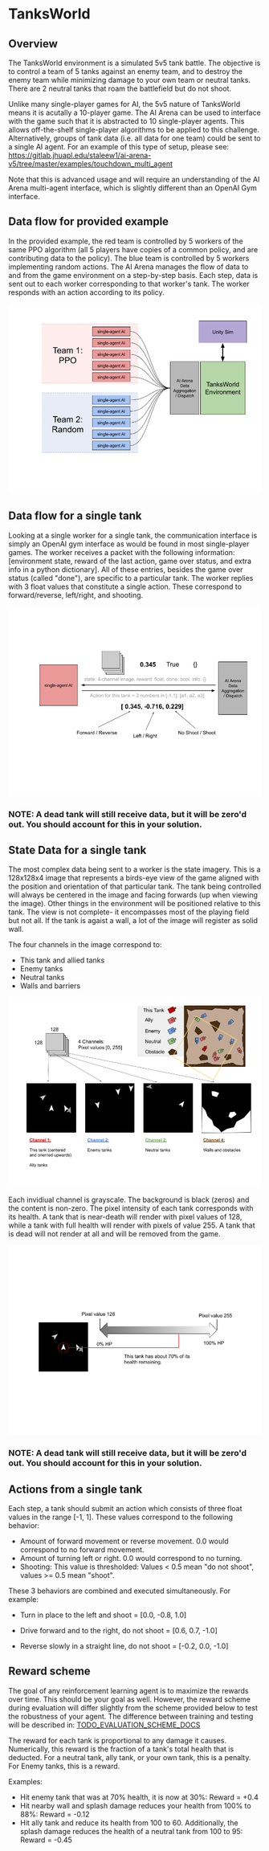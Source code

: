 # TanksWorld

## Overview

The TanksWorld environment is a simulated 5v5 tank battle.  The objective is to control a team of 5 tanks against an enemy team, and to destroy the enemy team while minimizing damage to your own team or neutral tanks.  There are 2 neutral tanks that roam the battlefield but do not shoot.

Unlike many single-player games for AI, the 5v5 nature of TanksWorld means it is acutally a 10-player game.  The AI Arena can be used to interface with the game such that it is abstracted to 10 single-player agents.  This allows off-the-shelf single-player algorithms to be applied to this challenge.  Alternatively, groups of tank data (i.e. all data for one team) could be sent to a single AI agent.  For an example of this type of setup, please see: https://gitlab.jhuapl.edu/staleew1/ai-arena-v5/tree/master/examples/touchdown_multi_agent

Note that this is advanced usage and will require an understanding of the AI Arena multi-agent interface, which is slightly different than an OpenAI Gym interface.

## Data flow for provided example

In the provided example, the red team is controlled by 5 workers of the same PPO algorithm (all 5 players have copies of a common policy, and are contributing data to the policy).  The blue team is controlled by 5 workers implementing random actions.  The AI Arena manages the flow of data to and from the game environment on a step-by-step basis.  Each step, data is sent out to each worker corresponding to that worker's tank.  The worker responds with an action according to its policy.

![diagram](./TanksWorldData_1.png)

## Data flow for a single tank

Looking at a single worker for a single tank, the communication interface is simply an OpenAI gym interface as would be found in most single-player games.  The worker receives a packet with the following information: [environment state, reward of the last action, game over status, and extra info in a python dictionary].  All of these entries, besides the game over status (called "done"), are specific to a particular tank.  The worker replies with 3 float values that constitute a single action.  These correspond to forward/reverse, left/right, and shooting.

![diagram](./TanksWorldData_2.png)


### NOTE: A dead tank will still receive data, but it will be zero'd out.  You should account for this in your solution.

## State Data for a single tank

The most complex data being sent to a worker is the state imagery.  This is a 128x128x4 image that represents a birds-eye view of the game aligned with the position and orientation of that particular tank.  The tank being controlled will always be centered in the image and facing forwards (up when viewing the image).  Other things in the environment will be positioned relative to this tank.  The view is not complete- it encompasses most of the playing field but not all.  If the tank is agaist a wall, a lot of the image will register as solid wall.

The four channels in the image correspond to:
- This tank and allied tanks
- Enemy tanks
- Neutral tanks
- Walls and barriers

![diagram](./TanksWorldData_3.png)

Each invidiual channel is grayscale.  The background is black (zeros) and the content is non-zero.  The pixel intensity of each tank corresponds with its health.  A tank that is near-death will render with pixel values of 128, while a tank with full health will render with pixels of value 255.  A tank that is dead will not render at all and will be removed from the game.

![diagram](./TanksWorldData_4.png)

### NOTE: A dead tank will still receive data, but it will be zero'd out.  You should account for this in your solution.

## Actions from a single tank

Each step, a tank should submit an action which consists of three float values in the range [-1, 1].  These values correspond to the following behavior:
- Amount of forward movement or reverse movement.  0.0 would correspond to no forward movement.
- Amount of turning left or right.  0.0 would correspond to no turning.
- Shooting:  This value is thresholded: Values < 0.5 mean "do not shoot", values >= 0.5 mean "shoot".

These 3 behaviors are combined and executed simultaneously.  For example:

- Turn in place to the left and shoot = [0.0, -0.8, 1.0]

- Drive forward and to the right, do not shoot = [0.6, 0.7, -1.0]

- Reverse slowly in a straight line, do not shoot = [-0.2, 0.0, -1.0]

## Reward scheme

The goal of any reinforcement learning agent is to maximize the rewards over time.  This should be your goal as well.
However, the reward scheme during evaluation will differ slightly from the scheme provided below to test the robustness of your agent.  The difference between training and testing will be described in: [TODO_EVALUATION_SCHEME_DOCS](./Evaluation.md)

The reward for each tank is proportional to any damage it causes.  Numerically, this reward is the fraction of a tank's total health that is deducted.  For a neutral tank, ally tank, or your own tank, this is a penalty.  For Enemy tanks, this is a reward.

Examples:
- Hit enemy tank that was at 70% health, it is now at 30%: Reward = +0.4
- Hit nearby wall and splash damage reduces your health from 100% to 88%: Reward = -0.12
- Hit ally tank and reduce its health from 100 to 60.  Additionally, the splash damage reduces the health of a neutral tank from 100 to 95: Reward = -0.45